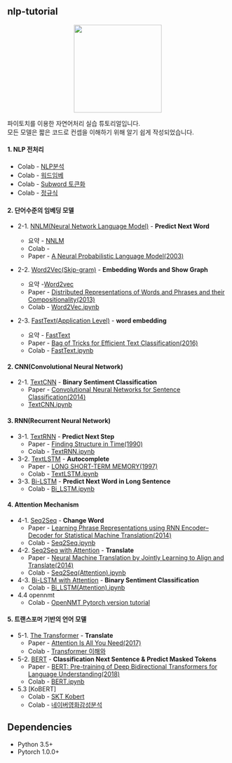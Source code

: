 ## nlp-tutorial

<p align="center"> <img width="200" src="https://pytorchnlp.readthedocs.io/en/latest/_static/logo.svg" /></p>


파이토치를 이용한 자연어처리 실습 튜토리얼입니다. <br>
모든 모델은 짧은 코드로 컨셉을 이해하기 위해 알기 쉽게 작성되었습니다. 


#### 1. NLP 전처리
- Colab - [NLP분석](https://colab.research.google.com/drive/1Qs3xctULHGC6FhL96cw6VuPn1oJq32g5#scrollTo=8XmWxhAV_D59)
- Colab - [워드임베](https://colab.research.google.com/drive/15L7szv7yqYmWT0e2rnhNhwkETh4gy6QC#scrollTo=7Tvsl2qSIxSo)
- Colab - [Subword 토큰화](https://colab.research.google.com/drive/1f7ezUrGNUTRmBIVMRxdUiuxy5ttRuyvm)
- Colab - [정규식](https://colab.research.google.com/drive/11TLqQPdfrzE1kRShjvPBI9smMW9PDI8u)
#### 2. 단어수준의 임베딩 모델

- 2-1. [NNLM(Neural Network Language Model)](1-1.NNLM) - **Predict Next Word**
  - 요약 - [NNLM](https://github.com/seppilee/nlp-tutorial/blob/main/NNLM.md)
  - Colab - 
  - Paper -  [A Neural Probabilistic Language Model(2003)](http://www.jmlr.org/papers/volume3/bengio03a/bengio03a.pdf)
   
- 2-2. [Word2Vec(Skip-gram)](1-2.Word2Vec) - **Embedding Words and Show Graph**
  - 요약 -[Word2vec](https://github.com/seppilee/nlp-tutorial/blob/main/W2V.md)
  - Paper - [Distributed Representations of Words and Phrases
    and their Compositionality(2013)](https://papers.nips.cc/paper/5021-distributed-representations-of-words-and-phrases-and-their-compositionality.pdf)
  - Colab - [Word2Vec.ipynb](https://colab.research.google.com/drive/1sxTJfYhA5BcgIGZkgHM1acsAhx04oEgN)
- 2-3. [FastText(Application Level)](1-3.FastText) - **word embedding**
  - 요약 - [FastText](https://github.com/seppilee/nlp-tutorial/blob/main/fasttext.md)
  - Paper - [Bag of Tricks for Efficient Text Classification(2016)](https://arxiv.org/pdf/1607.01759.pdf)
  - Colab - [FastText.ipynb](https://colab.research.google.com/drive/1-bXceLS06-sc1paQV0GKutPg1Qu7t5Fs#scrollTo=y1yDPCjVsO6x)



#### 2. CNN(Convolutional Neural Network)

- 2-1. [TextCNN](2-1.TextCNN) - **Binary Sentiment Classification**
  - Paper - [Convolutional Neural Networks for Sentence Classification(2014)](http://www.aclweb.org/anthology/D14-1181)
  - [TextCNN.ipynb](https://colab.research.google.com/github/graykode/nlp-tutorial/blob/master/2-1.TextCNN/TextCNN.ipynb)



#### 3. RNN(Recurrent Neural Network)

- 3-1. [TextRNN](3-1.TextRNN) - **Predict Next Step**
  - Paper - [Finding Structure in Time(1990)](http://psych.colorado.edu/~kimlab/Elman1990.pdf)
  - Colab - [TextRNN.ipynb](https://colab.research.google.com/github/graykode/nlp-tutorial/blob/master/3-1.TextRNN/TextRNN.ipynb)
- 3-2. [TextLSTM](https://github.com/graykode/nlp-tutorial/tree/master/3-2.TextLSTM) - **Autocomplete**
  - Paper - [LONG SHORT-TERM MEMORY(1997)](https://www.bioinf.jku.at/publications/older/2604.pdf)
  - Colab - [TextLSTM.ipynb](https://colab.research.google.com/github/graykode/nlp-tutorial/blob/master/3-2.TextLSTM/TextLSTM.ipynb)
- 3-3. [Bi-LSTM](3-3.Bi-LSTM) - **Predict Next Word in Long Sentence**
  - Colab - [Bi_LSTM.ipynb](https://colab.research.google.com/github/graykode/nlp-tutorial/blob/master/3-3.Bi-LSTM/Bi_LSTM.ipynb)



#### 4. Attention Mechanism

- 4-1. [Seq2Seq](4-1.Seq2Seq) - **Change Word**
  - Paper - [Learning Phrase Representations using RNN Encoder–Decoder
    for Statistical Machine Translation(2014)](https://arxiv.org/pdf/1406.1078.pdf)
  - Colab - [Seq2Seq.ipynb](https://colab.research.google.com/github/graykode/nlp-tutorial/blob/master/4-1.Seq2Seq/Seq2Seq.ipynb)
- 4-2. [Seq2Seq with Attention](4-2.Seq2Seq(Attention)) - **Translate**
  - Paper - [Neural Machine Translation by Jointly Learning to Align and Translate(2014)](https://arxiv.org/abs/1409.0473)
  - Colab - [Seq2Seq(Attention).ipynb](https://colab.research.google.com/github/graykode/nlp-tutorial/blob/master/4-2.Seq2Seq(Attention)/Seq2Seq(Attention).ipynb)
- 4-3. [Bi-LSTM with Attention](4-3.Bi-LSTM(Attention)) - **Binary Sentiment Classification**
  - Colab - [Bi_LSTM(Attention).ipynb](https://colab.research.google.com/github/graykode/nlp-tutorial/blob/master/4-3.Bi-LSTM(Attention)/Bi_LSTM(Attention).ipynb)
- 4.4 opennmt
  - Colab - [OpenNMT Pytorch version tutorial](https://colab.research.google.com/drive/1QJdbj4MWTPS5pSWdm8OcZSl6Q75khRPy)

#### 5. 트랜스포머 기반의 언어 모델

- 5-1.  [The Transformer](5-1.Transformer) - **Translate**
  - Paper - [Attention Is All You Need(2017)](https://arxiv.org/abs/1706.03762)
  - Colab - [Transformer 이해와 ](https://colab.research.google.com/drive/1f7ezUrGNUTRmBIVMRxdUiuxy5ttRuyvm)
- 5-2. [BERT](5-2.BERT) - **Classification Next Sentence & Predict Masked Tokens**
  - Paper - [BERT: Pre-training of Deep Bidirectional Transformers for Language Understanding(2018)](https://arxiv.org/abs/1810.04805)
  - Colab - [BERT.ipynb](https://colab.research.google.com/github/graykode/nlp-tutorial/blob/master/5-2.BERT/BERT.ipynb)
- 5.3 [KoBERT]
  - Colab - [SKT Kobert](https://colab.research.google.com/drive/1lyTSeXO2tfvXbFeu_lqEBJ-EgMOSHHvZ)
  - Colab - [네이버영화감성분석](https://colab.research.google.com/drive/1tIf0Ugdqg4qT7gcxia3tL7und64Rv1dP)
## Dependencies

- Python 3.5+
- Pytorch 1.0.0+

